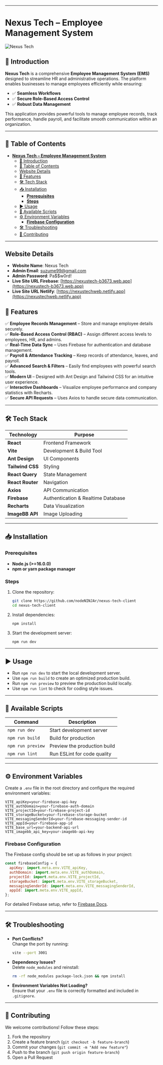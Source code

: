

---

# **Nexus Tech – Employee Management System**  

![Nexus Tech](https://your-logo-url.com/logo.png)  

## 🚀 Introduction  

**Nexus Tech** is a comprehensive **Employee Management System (EMS)** designed to streamline HR and administrative operations. The platform enables businesses to manage employees efficiently while ensuring:  

- ✅ **Seamless Workflows**  
- ✅ **Secure Role-Based Access Control**  
- ✅ **Robust Data Management**  

This application provides powerful tools to manage employee records, track performance, handle payroll, and facilitate smooth communication within an organization.  

---

## 📑 Table of Contents  

- [**Nexus Tech – Employee Management System**](#nexus-tech--employee-management-system)
  - [🚀 Introduction](#-introduction)
  - [📑 Table of Contents](#-table-of-contents)
  - [Website Details](#website-details)
  - [🌟 Features](#-features)
  - [🛠 Tech Stack](#-tech-stack)
  - [📥 Installation](#-installation)
    - [**Prerequisites**](#prerequisites)
    - [**Steps**](#steps)
  - [▶️ Usage](#️-usage)
  - [📜 Available Scripts](#-available-scripts)
  - [⚙️ Environment Variables](#️-environment-variables)
    - [**Firebase Configuration**](#firebase-configuration)
  - [🛠 Troubleshooting](#-troubleshooting)
  - [🤝 Contributing](#-contributing)

---

## Website Details

- **Website Name**: Nexus Tech
- **Admin Email**: suzume99@gmail.com 
- **Admin Password**: Pa$$w0rd! 
- **Live Site URL Firebase**: [https://nexustech-b3673.web.app](https://nexustech-b3673.web.app)
- **Live Site URL Netlify**: [https://nexustechweb.netlify.app](https://nexustechweb.netlify.app)
## 🌟 Features  

✅ **Employee Records Management** – Store and manage employee details securely.  
✅ **Role-Based Access Control (RBAC)** – Assign different access levels to employees, HR, and admins.  
✅ **Real-Time Data Sync** – Uses Firebase for authentication and database management.  
✅ **Payroll & Attendance Tracking** – Keep records of attendance, leaves, and payroll.  
✅ **Advanced Search & Filters** – Easily find employees with powerful search tools.  
✅ **Modern UI** – Designed with Ant Design and Tailwind CSS for an intuitive user experience.  
✅ **Interactive Dashboards** – Visualize employee performance and company statistics with Recharts.  
✅ **Secure API Requests** – Uses Axios to handle secure data communication.  

---

## 🛠 Tech Stack  

| Technology  | Purpose |
|-------------|---------|
| **React**   | Frontend Framework |
| **Vite**    | Development & Build Tool |
| **Ant Design** | UI Components |
| **Tailwind CSS** | Styling |
| **React Query** | State Management |
| **React Router** | Navigation |
| **Axios** | API Communication |
| **Firebase** | Authentication & Realtime Database |
| **Recharts** | Data Visualization |
| **ImageBB API** | Image Uploading |

---

## 📥 Installation  

### **Prerequisites**  

- **Node.js (>=16.0.0)**  
- **npm or yarn package manager**  

### **Steps**  

1. Clone the repository:  
   ```sh
   git clone https://github.com/nodeNINJAr/nexus-tech-client
   cd nexus-tech-client
   ```  
2. Install dependencies:  
   ```sh
   npm install
   ```  
3. Start the development server:  
   ```sh
   npm run dev
   ```  

---

## ▶️ Usage  

- Run `npm run dev` to start the local development server.  
- Use `npm run build` to create an optimized production build.  
- Run `npm run preview` to preview the production build locally.  
- Use `npm run lint` to check for coding style issues.  

---

## 📜 Available Scripts  

| Command | Description |
|---------|-------------|
| `npm run dev` | Start development server |
| `npm run build` | Build for production |
| `npm run preview` | Preview the production build |
| `npm run lint` | Run ESLint for code quality |

---

## ⚙️ Environment Variables  

Create a `.env` file in the root directory and configure the required environment variables:  

```env
VITE_apiKey=your-firebase-api-key
VITE_authDomain=your-firebase-auth-domain
VITE_projectId=your-firebase-project-id
VITE_storageBucket=your-firebase-storage-bucket
VITE_messagingSenderId=your-firebase-messaging-sender-id
VITE_appId=your-firebase-app-id
VITE_base_url=your-backend-api-url
VITE_imagebb_api_key=your-imagebb-api-key
```

### **Firebase Configuration**  
The Firebase config should be set up as follows in your project:  

```js
const firebaseConfig = {
  apiKey: import.meta.env.VITE_apiKey, 
  authDomain: import.meta.env.VITE_authDomain,
  projectId: import.meta.env.VITE_projectId, 
  storageBucket: import.meta.env.VITE_storageBucket,
  messagingSenderId: import.meta.env.VITE_messagingSenderId,
  appId: import.meta.env.VITE_appId, 
};
```

For detailed Firebase setup, refer to [Firebase Docs](https://firebase.google.com/docs).

---

## 🛠 Troubleshooting  

- **Port Conflicts?**  
  Change the port by running:  
  ```sh
  vite --port 3001
  ```  
- **Dependency Issues?**  
  Delete `node_modules` and reinstall:  
  ```sh
  rm -rf node_modules package-lock.json && npm install
  ```  
- **Environment Variables Not Loading?**  
  Ensure that your `.env` file is correctly formatted and included in `.gitignore`.  

---

## 🤝 Contributing  

We welcome contributions! Follow these steps:  

1. Fork the repository  
2. Create a feature branch (`git checkout -b feature-branch`)  
3. Commit your changes (`git commit -m "Add new feature"`)  
4. Push to the branch (`git push origin feature-branch`)  
5. Open a Pull Request  

